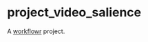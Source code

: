 # project_video_salience

A [workflowr][] project.

[workflowr]: https://github.com/jdblischak/workflowr
